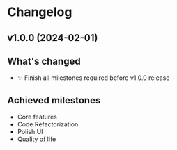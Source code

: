 # Changelog

## v1.0.0 (2024-02-01)

## What's changed

-   ✨ Finish all milestones required before v1.0.0 release

## Achieved milestones

-   Core features
-   Code Refactorization
-   Polish UI
-   Quality of life
